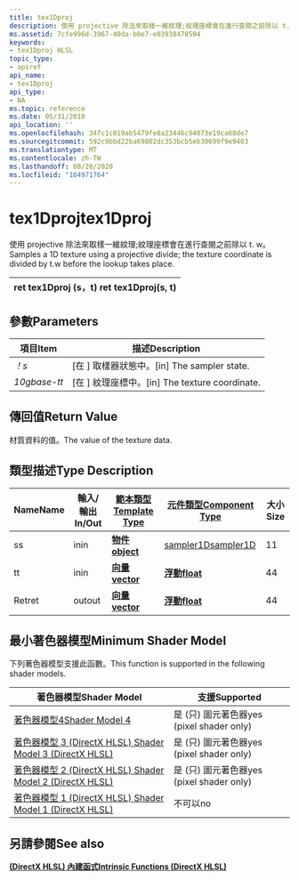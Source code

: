 ```yaml
---
title: tex1Dproj
description: 使用 projective 除法來取樣一維紋理;紋理座標會在進行查閱之前除以 t. w。
ms.assetid: 7cfe996d-3967-40da-b0e7-e03938478594
keywords:
- tex1Dproj HLSL
topic_type:
- apiref
api_name:
- tex1Dproj
api_type:
- NA
ms.topic: reference
ms.date: 05/31/2018
api_location: ''
ms.openlocfilehash: 34fc1c019ab5479fe8a23446c94073e19ca68de7
ms.sourcegitcommit: 592c9bbd22ba69802dc353bcb5eb30699f9e9403
ms.translationtype: MT
ms.contentlocale: zh-TW
ms.lasthandoff: 08/20/2020
ms.locfileid: "104971764"
---
```

# <a name="tex1dproj"></a><span data-ttu-id="396b8-104">tex1Dproj</span><span class="sxs-lookup"><span data-stu-id="396b8-104">tex1Dproj</span></span>

<span data-ttu-id="396b8-105">使用 projective 除法來取樣一維紋理;紋理座標會在進行查閱之前除以 t. w。</span><span class="sxs-lookup"><span data-stu-id="396b8-105">Samples a 1D texture using a projective divide; the texture coordinate is divided by t.w before the lookup takes place.</span></span>



| <span data-ttu-id="396b8-106">ret tex1Dproj (s，t) </span><span class="sxs-lookup"><span data-stu-id="396b8-106">ret tex1Dproj(s, t)</span></span> |
|---------------------|



 

## <a name="parameters"></a><span data-ttu-id="396b8-107">參數</span><span class="sxs-lookup"><span data-stu-id="396b8-107">Parameters</span></span>



| <span data-ttu-id="396b8-108">項目</span><span class="sxs-lookup"><span data-stu-id="396b8-108">Item</span></span>                                                   | <span data-ttu-id="396b8-109">描述</span><span class="sxs-lookup"><span data-stu-id="396b8-109">Description</span></span>                               |
|--------------------------------------------------------|-------------------------------------------|
| <span data-ttu-id="396b8-110"><span id="s"></span><span id="S"></span>*！*</span><span class="sxs-lookup"><span data-stu-id="396b8-110"><span id="s"></span><span id="S"></span>*s*</span></span><br/> | <span data-ttu-id="396b8-111">\[在 \] 取樣器狀態中。</span><span class="sxs-lookup"><span data-stu-id="396b8-111">\[in\] The sampler state.</span></span><br/>      |
| <span data-ttu-id="396b8-112"><span id="t"></span><span id="T"></span>*10gbase-t*</span><span class="sxs-lookup"><span data-stu-id="396b8-112"><span id="t"></span><span id="T"></span>*t*</span></span><br/> | <span data-ttu-id="396b8-113">\[在 \] 紋理座標中。</span><span class="sxs-lookup"><span data-stu-id="396b8-113">\[in\] The texture coordinate.</span></span><br/> |



 

## <a name="return-value"></a><span data-ttu-id="396b8-114">傳回值</span><span class="sxs-lookup"><span data-stu-id="396b8-114">Return Value</span></span>

<span data-ttu-id="396b8-115">材質資料的值。</span><span class="sxs-lookup"><span data-stu-id="396b8-115">The value of the texture data.</span></span>

## <a name="type-description"></a><span data-ttu-id="396b8-116">類型描述</span><span class="sxs-lookup"><span data-stu-id="396b8-116">Type Description</span></span>



| <span data-ttu-id="396b8-117">Name</span><span class="sxs-lookup"><span data-stu-id="396b8-117">Name</span></span> | <span data-ttu-id="396b8-118">輸入/輸出</span><span class="sxs-lookup"><span data-stu-id="396b8-118">In/Out</span></span> | [<span data-ttu-id="396b8-119">**範本類型**</span><span class="sxs-lookup"><span data-stu-id="396b8-119">**Template Type**</span></span>](dx-graphics-hlsl-intrinsic-functions.md)                       | [<span data-ttu-id="396b8-120">**元件類型**</span><span class="sxs-lookup"><span data-stu-id="396b8-120">**Component Type**</span></span>](dx-graphics-hlsl-intrinsic-functions.md) | <span data-ttu-id="396b8-121">大小</span><span class="sxs-lookup"><span data-stu-id="396b8-121">Size</span></span> |
|------|--------|-------------------------------------------------------------------------------------|----------------------------------------------------------------|------|
| <span data-ttu-id="396b8-122">s</span><span class="sxs-lookup"><span data-stu-id="396b8-122">s</span></span>    | <span data-ttu-id="396b8-123">in</span><span class="sxs-lookup"><span data-stu-id="396b8-123">in</span></span>     | [<span data-ttu-id="396b8-124">**物件**</span><span class="sxs-lookup"><span data-stu-id="396b8-124">**object**</span></span>](dx-graphics-hlsl-intrinsic-functions.md) | [<span data-ttu-id="396b8-125">sampler1D</span><span class="sxs-lookup"><span data-stu-id="396b8-125">sampler1D</span></span>](dx-graphics-hlsl-sampler.md)                      | <span data-ttu-id="396b8-126">1</span><span class="sxs-lookup"><span data-stu-id="396b8-126">1</span></span>    |
| <span data-ttu-id="396b8-127">t</span><span class="sxs-lookup"><span data-stu-id="396b8-127">t</span></span>    | <span data-ttu-id="396b8-128">in</span><span class="sxs-lookup"><span data-stu-id="396b8-128">in</span></span>     | [<span data-ttu-id="396b8-129">**向量**</span><span class="sxs-lookup"><span data-stu-id="396b8-129">**vector**</span></span>](dx-graphics-hlsl-intrinsic-functions.md) | [<span data-ttu-id="396b8-130">**浮動**</span><span class="sxs-lookup"><span data-stu-id="396b8-130">**float**</span></span>](/windows/desktop/WinProg/windows-data-types)                        | <span data-ttu-id="396b8-131">4</span><span class="sxs-lookup"><span data-stu-id="396b8-131">4</span></span>    |
| <span data-ttu-id="396b8-132">Ret</span><span class="sxs-lookup"><span data-stu-id="396b8-132">ret</span></span>  | <span data-ttu-id="396b8-133">out</span><span class="sxs-lookup"><span data-stu-id="396b8-133">out</span></span>    | [<span data-ttu-id="396b8-134">**向量**</span><span class="sxs-lookup"><span data-stu-id="396b8-134">**vector**</span></span>](dx-graphics-hlsl-intrinsic-functions.md) | [<span data-ttu-id="396b8-135">**浮動**</span><span class="sxs-lookup"><span data-stu-id="396b8-135">**float**</span></span>](/windows/desktop/WinProg/windows-data-types)                        | <span data-ttu-id="396b8-136">4</span><span class="sxs-lookup"><span data-stu-id="396b8-136">4</span></span>    |



 

## <a name="minimum-shader-model"></a><span data-ttu-id="396b8-137">最小著色器模型</span><span class="sxs-lookup"><span data-stu-id="396b8-137">Minimum Shader Model</span></span>

<span data-ttu-id="396b8-138">下列著色器模型支援此函數。</span><span class="sxs-lookup"><span data-stu-id="396b8-138">This function is supported in the following shader models.</span></span>



| <span data-ttu-id="396b8-139">著色器模型</span><span class="sxs-lookup"><span data-stu-id="396b8-139">Shader Model</span></span>                                              | <span data-ttu-id="396b8-140">支援</span><span class="sxs-lookup"><span data-stu-id="396b8-140">Supported</span></span>               |
|-----------------------------------------------------------|-------------------------|
| [<span data-ttu-id="396b8-141">著色器模型4</span><span class="sxs-lookup"><span data-stu-id="396b8-141">Shader Model 4</span></span>](dx-graphics-hlsl-sm4.md)                | <span data-ttu-id="396b8-142">是 (只) 圖元著色器</span><span class="sxs-lookup"><span data-stu-id="396b8-142">yes (pixel shader only)</span></span> |
| [<span data-ttu-id="396b8-143">著色器模型 3 (DirectX HLSL) </span><span class="sxs-lookup"><span data-stu-id="396b8-143">Shader Model 3 (DirectX HLSL)</span></span>](dx-graphics-hlsl-sm3.md) | <span data-ttu-id="396b8-144">是 (只) 圖元著色器</span><span class="sxs-lookup"><span data-stu-id="396b8-144">yes (pixel shader only)</span></span> |
| [<span data-ttu-id="396b8-145">著色器模型 2 (DirectX HLSL) </span><span class="sxs-lookup"><span data-stu-id="396b8-145">Shader Model 2 (DirectX HLSL)</span></span>](dx-graphics-hlsl-sm2.md) | <span data-ttu-id="396b8-146">是 (只) 圖元著色器</span><span class="sxs-lookup"><span data-stu-id="396b8-146">yes (pixel shader only)</span></span> |
| [<span data-ttu-id="396b8-147">著色器模型 1 (DirectX HLSL) </span><span class="sxs-lookup"><span data-stu-id="396b8-147">Shader Model 1 (DirectX HLSL)</span></span>](dx-graphics-hlsl-sm1.md) | <span data-ttu-id="396b8-148">不可以</span><span class="sxs-lookup"><span data-stu-id="396b8-148">no</span></span>                      |



 

## <a name="see-also"></a><span data-ttu-id="396b8-149">另請參閱</span><span class="sxs-lookup"><span data-stu-id="396b8-149">See also</span></span>

<dl> <dt>

[<span data-ttu-id="396b8-150">**(DirectX HLSL) 內建函式**</span><span class="sxs-lookup"><span data-stu-id="396b8-150">**Intrinsic Functions (DirectX HLSL)**</span></span>](dx-graphics-hlsl-intrinsic-functions.md)
</dt> </dl>

 

